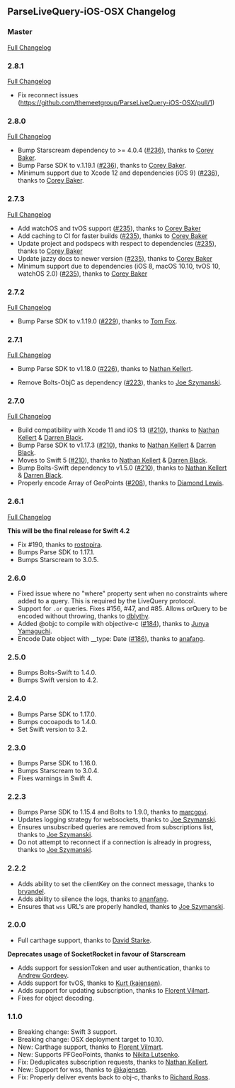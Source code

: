 ## ParseLiveQuery-iOS-OSX Changelog

### Master

[Full Changelog](https://github.com/parse-community/ParseLiveQuery-iOS-OSX/compare/2.8.0...master)

### 2.8.1

[Full Changelog](https://github.com/parse-community/ParseLiveQuery-iOS-OSX/compare/2.8.0...2.8.1)

- Fix reconnect issues (https://github.com/themeetgroup/ParseLiveQuery-iOS-OSX/pull/1)

### 2.8.0

[Full Changelog](https://github.com/parse-community/ParseLiveQuery-iOS-OSX/compare/2.7.3...2.8.0)

- Bump Starscream dependency to >= 4.0.4 ([#236](https://github.com/parse-community/ParseLiveQuery-iOS-OSX/pull/236)), thanks to [Corey Baker](https://github.com/cbaker6).
- Bump Parse SDK to v.1.19.1 ([#236](https://github.com/parse-community/ParseLiveQuery-iOS-OSX/pull/236)), thanks to [Corey Baker](https://github.com/cbaker6).
- Minimum support due to Xcode 12 and dependencies (iOS 9) ([#236](https://github.com/parse-community/ParseLiveQuery-iOS-OSX/pull/236)), thanks to [Corey Baker](https://github.com/cbaker6).

### 2.7.3

[Full Changelog](https://github.com/parse-community/ParseLiveQuery-iOS-OSX/compare/2.7.2...2.7.3)

- Add watchOS and tvOS support ([#235](https://github.com/parse-community/ParseLiveQuery-iOS-OSX/pull/235)), thanks to [Corey Baker](https://github.com/cbaker6)
- Add caching to CI for faster builds ([#235](https://github.com/parse-community/ParseLiveQuery-iOS-OSX/pull/235)), thanks to [Corey Baker](https://github.com/cbaker6)
- Update project and podspecs with respect to dependencies ([#235](https://github.com/parse-community/ParseLiveQuery-iOS-OSX/pull/235)), thanks to [Corey Baker](https://github.com/cbaker6)
- Update jazzy docs to newer version ([#235](https://github.com/parse-community/ParseLiveQuery-iOS-OSX/pull/235)), thanks to [Corey Baker](https://github.com/cbaker6)
- Minimum support due to dependencies (iOS 8, macOS 10.10, tvOS 10, watchOS 2.0) ([#235](https://github.com/parse-community/ParseLiveQuery-iOS-OSX/pull/235)), thanks to [Corey Baker](https://github.com/cbaker6)

### 2.7.2

[Full Changelog](https://github.com/parse-community/ParseLiveQuery-iOS-OSX/compare/2.7.1...2.7.2)

- Bump Parse SDK to v.1.19.0 ([#229](https://github.com/parse-community/ParseLiveQuery-iOS-OSX/pull/229)), thanks to [Tom Fox](https://github.com/TomWFox).

### 2.7.1

[Full Changelog](https://github.com/parse-community/ParseLiveQuery-iOS-OSX/compare/2.7.0...2.7.1)

- Bump Parse SDK to v1.18.0
([#226](https://github.com/parse-community/ParseLiveQuery-iOS-OSX/pull/226)), thanks to [Nathan Kellert](https://github.com/noobs2ninjas).

- Remove Bolts-ObjC as dependency
([#223](https://github.com/parse-community/ParseLiveQuery-iOS-OSX/pull/223)), thanks to [Joe Szymanski](https://github.com/JoeSzymanski).

### 2.7.0

[Full Changelog](https://github.com/parse-community/ParseLiveQuery-iOS-OSX/compare/2.6.1...2.7.0)

- Build compatibility with Xcode 11 and iOS 13 ([#210](https://github.com/parse-community/ParseLiveQuery-iOS-OSX/pull/210)), thanks to [Nathan Kellert](https://github.com/noobs2ninjas) & [Darren Black](https://github.com/drdaz).
- Bump Parse SDK to v1.17.3 ([#210](https://github.com/parse-community/ParseLiveQuery-iOS-OSX/pull/210)), thanks to [Nathan Kellert](https://github.com/noobs2ninjas) & [Darren Black](https://github.com/drdaz).
- Moves to Swift 5 ([#210](https://github.com/parse-community/ParseLiveQuery-iOS-OSX/pull/210)), thanks to [Nathan Kellert](https://github.com/noobs2ninjas) & [Darren Black](https://github.com/drdaz).
- Bump Bolts-Swift dependency to v1.5.0 ([#210](https://github.com/parse-community/ParseLiveQuery-iOS-OSX/pull/210)), thanks to [Nathan Kellert](https://github.com/noobs2ninjas) & [Darren Black](https://github.com/drdaz).
- Properly encode Array of GeoPoints ([#208](https://github.com/parse-community/ParseLiveQuery-iOS-OSX/pull/208)), thanks to [Diamond Lewis](https://github.com/dplewis).

### 2.6.1

[Full Changelog](https://github.com/parse-community/ParseLiveQuery-iOS-OSX/compare/2.6.0...2.6.1)

**This will be the final release for Swift 4.2**

- Fix #190, thanks to [rostopira](https://github.com/rostopira).
- Bumps Parse SDK to 1.17.1.
- Bumps Starscream to 3.0.5.

### 2.6.0

- Fixed issue where no "where" property sent when no constraints where added to a query. This is required by the LiveQuery protocol. 
- Support for `.or` queries. Fixes #156, #47, and #85. Allows orQuery to be encoded without throwing, thanks to [dblythy](https://github.com/dblythy).
- Added @objc to compile with objective-c ([#184](https://github.com/parse-community/ParseLiveQuery-iOS-OSX/pull/184)), thanks to [Junya Yamaguchi](https://github.com/junya100).
- Encode Date object with __type: Date ([#186](https://github.com/parse-community/ParseLiveQuery-iOS-OSX/pull/186)), thanks to [anafang](https://github.com/ananfang).

### 2.5.0

- Bumps Bolts-Swift to 1.4.0.
- Bumps Swift version to 4.2.

### 2.4.0

- Bumps Parse SDK to 1.17.0.
- Bumps cocoapods to 1.4.0.
- Set Swift version to 3.2.

### 2.3.0

- Bumps Parse SDK to 1.16.0.
- Bumps Starscream to 3.0.4.
- Fixes warnings in Swift 4.

### 2.2.3

- Bumps Parse SDK to 1.15.4 and Bolts to 1.9.0, thanks to [marcgovi](https://github.com/marcgovi).
- Updates logging strategy for websockets, thanks to [Joe Szymanski](https://github.com/JoeSzymanski).
- Ensures unsubscribed queries are removed from subscriptions list, thanks to [Joe Szymanski](https://github.com/JoeSzymanski).
- Do not attempt to reconnect if a connection is already in progress, thanks to [Joe Szymanski](https://github.com/JoeSzymanski).

### 2.2.2

- Adds ability to set the clientKey on the connect message, thanks to [bryandel](https://github.com/bryandel).
- Adds ability to silence the logs, thanks to [ananfang](https://github.com/ananfang).
- Ensures that `wss` URL's are properly handled, thanks to [Joe Szymanski](https://github.com/JoeSzymanski).

### 2.0.0

- Full carthage support, thanks to [David Starke](https://github.com/dstarke).

**Deprecates usage of SocketRocket in favour of Starscream**

- Adds support for sessionToken and user authentication, thanks to [Andrew Gordeev](https://github.com/andrew8712).
- Adds support for tvOS, thanks to [Kurt (kajensen)](https://github.com/kajensen).
- Adds support for updating subscription, thanks to [Florent Vilmart](https://github.com/flovilmart).
- Fixes for object decoding.

### 1.1.0

- Breaking change: Swift 3 support.
- Breaking change: OSX deployment target to 10.10.
- New: Carthage support, thanks to [Florent Vilmart](https://github.com/flovilmart).
- New: Supports PFGeoPoints, thanks to [Nikita Lutsenko](https://github.com/nlutsenko).
- Fix: Deduplicates subscription requests, thanks to [Nathan Kellert](https://github.com/noobs2ninjas).
- New: Support for wss, thanks to [@kajensen](https://github.com/kajensen).
- Fix: Properly deliver events back to obj-c, thanks to [Richard Ross](https://github.com/richardjrossiii).
